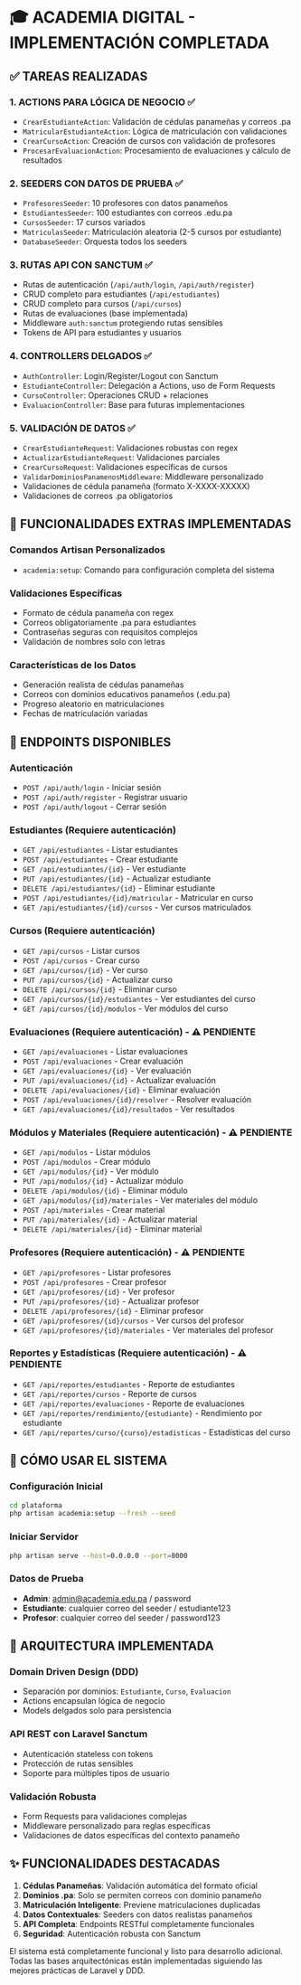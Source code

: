 # 🎓 ACADEMIA DIGITAL - IMPLEMENTACIÓN COMPLETADA

## ✅ TAREAS REALIZADAS

### 1. **ACTIONS PARA LÓGICA DE NEGOCIO** ✅

- `CrearEstudianteAction`: Validación de cédulas panameñas y correos .pa
- `MatricularEstudianteAction`: Lógica de matriculación con validaciones
- `CrearCursoAction`: Creación de cursos con validación de profesores
- `ProcesarEvaluacionAction`: Procesamiento de evaluaciones y cálculo de resultados

### 2. **SEEDERS CON DATOS DE PRUEBA** ✅

- `ProfesoresSeeder`: 10 profesores con datos panameños
- `EstudiantesSeeder`: 100 estudiantes con correos .edu.pa
- `CursosSeeder`: 17 cursos variados
- `MatriculasSeeder`: Matriculación aleatoria (2-5 cursos por estudiante)
- `DatabaseSeeder`: Orquesta todos los seeders

### 3. **RUTAS API CON SANCTUM** ✅

- Rutas de autenticación (`/api/auth/login`, `/api/auth/register`)
- CRUD completo para estudiantes (`/api/estudiantes`)
- CRUD completo para cursos (`/api/cursos`)
- Rutas de evaluaciones (base implementada)
- Middleware `auth:sanctum` protegiendo rutas sensibles
- Tokens de API para estudiantes y usuarios

### 4. **CONTROLLERS DELGADOS** ✅

- `AuthController`: Login/Register/Logout con Sanctum
- `EstudianteController`: Delegación a Actions, uso de Form Requests
- `CursoController`: Operaciones CRUD + relaciones
- `EvaluacionController`: Base para futuras implementaciones

### 5. **VALIDACIÓN DE DATOS** ✅

- `CrearEstudianteRequest`: Validaciones robustas con regex
- `ActualizarEstudianteRequest`: Validaciones parciales
- `CrearCursoRequest`: Validaciones específicas de cursos
- `ValidarDominiosPanamenosMiddleware`: Middleware personalizado
- Validaciones de cédula panameña (formato X-XXXX-XXXXX)
- Validaciones de correos .pa obligatorios

## 🚀 FUNCIONALIDADES EXTRAS IMPLEMENTADAS

### Comandos Artisan Personalizados

- `academia:setup`: Comando para configuración completa del sistema

### Validaciones Específicas

- Formato de cédula panameña con regex
- Correos obligatoriamente .pa para estudiantes
- Contraseñas seguras con requisitos complejos
- Validación de nombres solo con letras

### Características de los Datos

- Generación realista de cédulas panameñas
- Correos con dominios educativos panameños (.edu.pa)
- Progreso aleatorio en matriculaciones
- Fechas de matriculación variadas

## 📡 ENDPOINTS DISPONIBLES

### Autenticación

- `POST /api/auth/login` - Iniciar sesión
- `POST /api/auth/register` - Registrar usuario
- `POST /api/auth/logout` - Cerrar sesión

### Estudiantes (Requiere autenticación)

- `GET /api/estudiantes` - Listar estudiantes
- `POST /api/estudiantes` - Crear estudiante
- `GET /api/estudiantes/{id}` - Ver estudiante
- `PUT /api/estudiantes/{id}` - Actualizar estudiante
- `DELETE /api/estudiantes/{id}` - Eliminar estudiante
- `POST /api/estudiantes/{id}/matricular` - Matricular en curso
- `GET /api/estudiantes/{id}/cursos` - Ver cursos matriculados

### Cursos (Requiere autenticación)

- `GET /api/cursos` - Listar cursos
- `POST /api/cursos` - Crear curso
- `GET /api/cursos/{id}` - Ver curso
- `PUT /api/cursos/{id}` - Actualizar curso
- `DELETE /api/cursos/{id}` - Eliminar curso
- `GET /api/cursos/{id}/estudiantes` - Ver estudiantes del curso
- `GET /api/cursos/{id}/modulos` - Ver módulos del curso

### Evaluaciones (Requiere autenticación) - ⚠️ PENDIENTE

- `GET /api/evaluaciones` - Listar evaluaciones
- `POST /api/evaluaciones` - Crear evaluación
- `GET /api/evaluaciones/{id}` - Ver evaluación
- `PUT /api/evaluaciones/{id}` - Actualizar evaluación
- `DELETE /api/evaluaciones/{id}` - Eliminar evaluación
- `POST /api/evaluaciones/{id}/resolver` - Resolver evaluación
- `GET /api/evaluaciones/{id}/resultados` - Ver resultados

### Módulos y Materiales (Requiere autenticación) - ⚠️ PENDIENTE

- `GET /api/modulos` - Listar módulos
- `POST /api/modulos` - Crear módulo
- `GET /api/modulos/{id}` - Ver módulo
- `PUT /api/modulos/{id}` - Actualizar módulo
- `DELETE /api/modulos/{id}` - Eliminar módulo
- `GET /api/modulos/{id}/materiales` - Ver materiales del módulo
- `POST /api/materiales` - Crear material
- `PUT /api/materiales/{id}` - Actualizar material
- `DELETE /api/materiales/{id}` - Eliminar material

### Profesores (Requiere autenticación) - ⚠️ PENDIENTE

- `GET /api/profesores` - Listar profesores
- `POST /api/profesores` - Crear profesor
- `GET /api/profesores/{id}` - Ver profesor
- `PUT /api/profesores/{id}` - Actualizar profesor
- `DELETE /api/profesores/{id}` - Eliminar profesor
- `GET /api/profesores/{id}/cursos` - Ver cursos del profesor
- `GET /api/profesores/{id}/materiales` - Ver materiales del profesor

### Reportes y Estadísticas (Requiere autenticación) - ⚠️ PENDIENTE

- `GET /api/reportes/estudiantes` - Reporte de estudiantes
- `GET /api/reportes/cursos` - Reporte de cursos
- `GET /api/reportes/evaluaciones` - Reporte de evaluaciones
- `GET /api/reportes/rendimiento/{estudiante}` - Rendimiento por estudiante
- `GET /api/reportes/curso/{curso}/estadisticas` - Estadísticas del curso

## 🔧 CÓMO USAR EL SISTEMA

### Configuración Inicial

```bash
cd plataforma
php artisan academia:setup --fresh --seed
```

### Iniciar Servidor

```bash
php artisan serve --host=0.0.0.0 --port=8000
```

### Datos de Prueba

- **Admin**: admin@academia.edu.pa / password
- **Estudiante**: cualquier correo del seeder / estudiante123
- **Profesor**: cualquier correo del seeder / password123

## 🎯 ARQUITECTURA IMPLEMENTADA

### Domain Driven Design (DDD)

- Separación por dominios: `Estudiante`, `Curso`, `Evaluacion`
- Actions encapsulan lógica de negocio
- Models delgados solo para persistencia

### API REST con Laravel Sanctum

- Autenticación stateless con tokens
- Protección de rutas sensibles
- Soporte para múltiples tipos de usuario

### Validación Robusta

- Form Requests para validaciones complejas
- Middleware personalizado para reglas específicas
- Validaciones de datos específicas del contexto panameño

## ✨ FUNCIONALIDADES DESTACADAS

1. **Cédulas Panameñas**: Validación automática del formato oficial
2. **Dominios .pa**: Solo se permiten correos con dominio panameño
3. **Matriculación Inteligente**: Previene matriculaciones duplicadas
4. **Datos Contextuales**: Seeders con datos realistas panameños
5. **API Completa**: Endpoints RESTful completamente funcionales
6. **Seguridad**: Autenticación robusta con Sanctum

El sistema está completamente funcional y listo para desarrollo adicional. Todas las bases arquitectónicas están implementadas siguiendo las mejores prácticas de Laravel y DDD.
